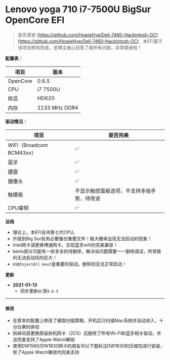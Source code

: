 # Lenovo yoga 710 i7-7500U BigSur OpenCore EFI

> 首先感谢 [https://github.com/HowieHye/Dell-7460-Hackintosh-OC](https://github.com/HowieHye/Dell-7460-Hackintosh-OC) , 本EFI基于该项目修改而成，该博主细心回答了我所有问题，非常感谢他！

**配置表：**

| 项目     | 版本     |
| -------- | -------- |
| OpenCore | 0.6.5    |
| CPU      | i7 7500U |
| 核显     | HD620    |
| 内存     | 2133 MHz DDR4 |

**驱动情况：**

| 项目                     | 是否完美                                   |
| ------------------------ | ------------------------------------------ |
| WiFi（Broadcom BCM43xx） | ✅                                          |
| 蓝牙                     | ✅                                          |
| 键盘                     | ✅                                          |
| 摄像头                   | ✅                                          |
| 触摸板                   | 不显示触控面板选项，不支持多指手势，待改进 |
| CPU睿频                  | ✅                                          |

**总结**

* 理论上，本EFI支持第七代CPU。
* 升级到Big Sur前务必要备份重要文件！极大概率出现无法启动的现象！
* Intel网卡请更换博通网卡，实现蓝牙wifi的完美兼容！
* kexts部分可能有一些多余的待删除，解决该问题需要一一删除调试，所导致的无法启动风险巨大！
* `USBInjectAll.kext`是重要的驱动，删除则无法正常启动！

**更新**

- **2021-01-13** 
   - 同步更新`OC`至`0.6.5`

---

#### 修改

- 在原本的配置上修改了硬盘扫描策略，开机后只扫描Mac系统并自动进入，十分白果的体验
- 拆掉风扇更换原装拆机网卡（2CS）后删除了所有Wi-Fi和蓝牙相关驱动，并且完美支持了Apple Watch解锁
- 使用DW1560/DW1830网卡的朋友可以下载标注DW1830的压缩包进行安装，除了Apple Watch解锁均完美支持





